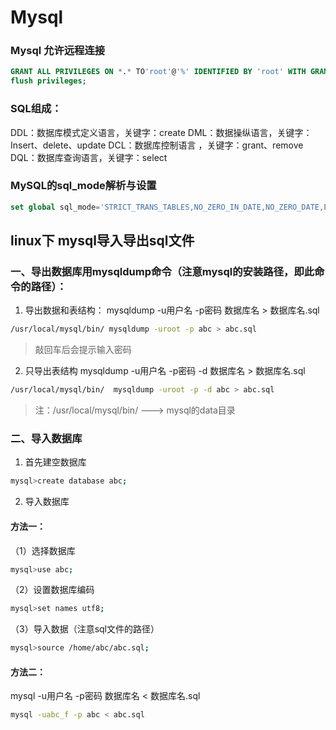 # Mysql

### Mysql 允许远程连接
```sql
GRANT ALL PRIVILEGES ON *.* TO'root'@'%' IDENTIFIED BY 'root' WITH GRANT OPTION;
flush privileges;
```

### SQL组成：
DDL：数据库模式定义语言，关键字：create
DML：数据操纵语言，关键字：Insert、delete、update
DCL：数据库控制语言 ，关键字：grant、remove
DQL：数据库查询语言，关键字：select

### MySQL的sql_mode解析与设置

```sql
set global sql_mode='STRICT_TRANS_TABLES,NO_ZERO_IN_DATE,NO_ZERO_DATE,ERROR_FOR_DIVISION_BY_ZERO,NO_AUTO_CREATE_USER,NO_ENGINE_SUBSTITUTION';
```

## linux下 mysql导入导出sql文件

### 一、导出数据库用mysqldump命令（注意mysql的安装路径，即此命令的路径）：
1. 导出数据和表结构：
mysqldump -u用户名 -p密码 数据库名 > 数据库名.sql
```sh
/usr/local/mysql/bin/ mysqldump -uroot -p abc > abc.sql
```
> 敲回车后会提示输入密码

2. 只导出表结构
mysqldump -u用户名 -p密码 -d 数据库名 > 数据库名.sql
```sh
/usr/local/mysql/bin/  mysqldump -uroot -p -d abc > abc.sql
```
> 注：/usr/local/mysql/bin/  --->  mysql的data目录


### 二、导入数据库
1. 首先建空数据库
```sh
mysql>create database abc;
```
2. 导入数据库

#### 方法一：

（1）选择数据库
```sh
mysql>use abc;
```
（2）设置数据库编码
```sh
mysql>set names utf8;
```
（3）导入数据（注意sql文件的路径）
```sh
mysql>source /home/abc/abc.sql;
```

#### 方法二：
mysql -u用户名 -p密码 数据库名 < 数据库名.sql
```sh
mysql -uabc_f -p abc < abc.sql
```